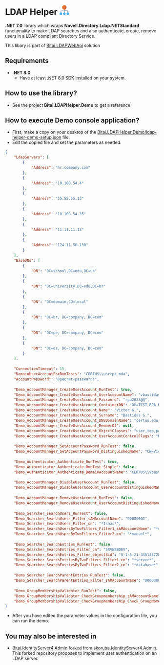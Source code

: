 # LDAP Helper ![Logo](resources/hierarchy_32.png)

**.NET 7.0** library which wraps  **Novell.Directory.Ldap.NETStandard** functionality to make LDAP searches and also authenticate, create, remove users in a LDAP compliant Directory Service.

This libary is part of [Bitai.LDAPWebApi](https://github.com/bitai-cs/LDAPWebApi) solution

## Requirements

- **.NET 8.0**
  - Have at least [.NET 8.0 SDK installed](https://dotnet.microsoft.com/en-us/download/dotnet/8.0) on your system.  

## How to use the library?

- See the project **Bitai.LDAPHelper.Demo** to get a reference  

## How to execute Demo console application?

- First, make a copy on your desktop of the  [Bitai.LDAPHelper.Demo/ldap-helper-demo-setup.json](src/Bitai.LDAPHelper.Demo/ldap-helper-demo-setup.json) file.
- Edit the copied file and set the parameters as needed.
  
```json
{
    "LdapServers": [
        {
            "Address": "hr.company.com"
        },
        {
            "Address": "10.100.54.4"
        },
        {
            "Address": "55.55.55.13"
        },
        {
            "Address": "10.100.54.35"
        },
        {
            "Address": "11.11.11.13"
        },
        {
            "Address": "124.11.58.130"
        }
    ],
    "BaseDNs": [
        {
            "DN": "DC=school,DC=edu,DC=uk"
        },
        {
            "DN": "DC=university,DC=edu,DC=br"
        },
        {
            "DN": "DC=domain,CD=local"
        },
        {
            "DN": "DC=br, DC=company, DC=com"
        },
        {
            "DN": "DC=pe, DC=company, DC=com"
        },
        {
            "DN": "DC=es, DC=company, DC=com"
        }
    ],

    "ConnectionTimeout": 15,
    "DomainUserAccountForRunTests": "CERTUS\\usrrpa_mda",
    "AccountPassword": "@secret-password!",

    "Demo_AccountManager_CreateUserAccount_RunTest": true,
    "Demo_AccountManager_CreateUserAccount_UserAccountName": "vbastidas77",
    "Demo_AccountManager_CreateUserAccount_Password": "rpa2023@@",
    "Demo_AccountManager_CreateUserAccount_ContainerDN": "OU=TEST_RPA_MDA,OU=ADM,OU=CERTUS,DC=certus,DC=edu,DC=pe",
    "Demo_AccountManager_CreateUserAccount_Name": "Victor G.",
    "Demo_AccountManager_CreateUserAccount_Surname": "Bastidas G.",
    "Demo_AccountManager_CreateUserAccount_DNSDomainName": "certus.edu.pe",
    "Demo_AccountManager_CreateUserAccount_MemberOf": null,
    "Demo_AccountManager_CreateUserAccount_ObjectClasses": "user,top,person,organizationalPerson",
    "Demo_AccountManager_CreateUserAccount_UserAccountControlFlags": "NORMAL_ACCOUNT,DONT_EXPIRE_PASSWORD",

    "Demo_AccountManager_SetAccountPassword_RunTest": false,
    "Demo_AccountManager_SetAccountPassword_DistinguishedName": "CN=Victor Bastidas,OU=TEST_RPA_MDA,OU=ADM,OU=CERTUS,DC=certus,DC=edu,DC=pe",

    "Demo_Authenticator_Authenticate_RunTest": true,
    "Demo_Authenticator_Authenticate_RunTest_Simple": false,
    "Demo_Authenticator_Authenticate_DomainAccountName": "CERTUS\\vbastidas77",

    "Demo_AccountManager_DisableUserAccount_RunTest": false,
    "Demo_AccountManager_DisableUserAccount_UserAccountDistinguishedName": "CN=Victor Bastidas,OU=TEST_RPA_MDA,OU=ADM,OU=CERTUS,DC=certus,DC=edu,DC=pe",

    "Demo_AccountManager_RemoveUserAccount_RunTest": false,
    "Demo_AccountManager_RemoveUserAccount_UserAccountDistinguishedName": "CN=Victor German Bastidas Gonzales,OU=TEST_RPA_MDA,OU=ADM,OU=CERTUS,DC=certus,DC=edu,DC=pe",

    "Demo_Searcher_SearchUsers_RunTest": false,
    "Demo_Searcher_SearchUsers_Filter_sAMAccountName": "00000002",
    "Demo_Searcher_SearchUsers_Filter_cn": "*Isaac*",
    "Demo_Searcher_SearchUsersByTwoFilters_Filter1_sAMAccountName": "*cordoba",
    "Demo_Searcher_SearchUsersByTwoFilters_Filter2_cn": "*manuel*",

    "Demo_Searcher_SearchEntries_RunTest": false,
    "Demo_Searcher_SearchEntries_Filter_cn": "SRVWEBDEV",
    "Demo_Searcher_SearchEntries_Filter_objectSid": "S-1-5-21-3451337281-1996239963-2625140484-1000",
    "Demo_Searcher_SearchEntriesByTwoFilters_Filter1_cn": "*server*",
    "Demo_Searcher_SearchEntriesByTwoFilters_Filter2_cn": "*database*",

    "Demo_Searcher_SearchParentEntries_RunTest": false,
    "Demo_Searcher_SearchParentEntries_Filter_sAMAccountName": "00000002",

    "Demo_GroupMembershipValidator_RunTest": false,
    "Demo_GroupMembershipValidator_CheckGroupmembership_sAMAccountName": "Administrator",
    "Demo_GroupMembershipValidator_CheckGroupmembership_Check_GroupName": "Administrators"
}
```

- After you have edited the parameter values in the configuration file, you can run the demo.

## You may also be interested in

- [Bitai.IdentityServer4.Admin](https://github.com/bitai-cs/IdentityServer4.Admin) forked from [skoruba.IdentityServer4.Admin](https://github.com/skoruba/IdentityServer4.Admin). This forked repository proposes to implement user authentication on an LDAP server.
